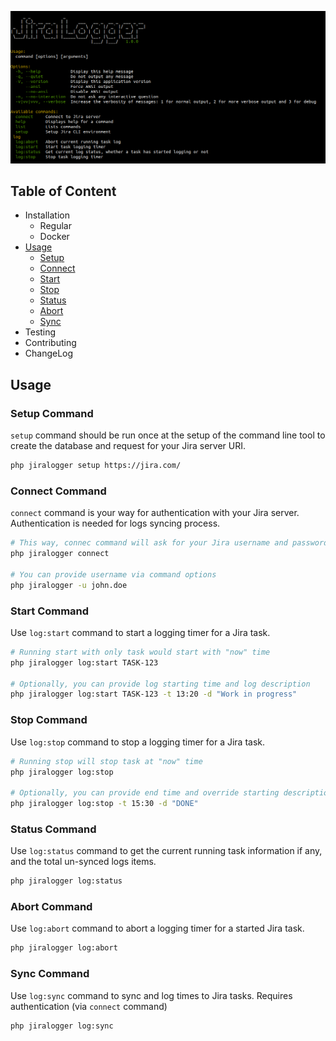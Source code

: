 ![Overview](jiralogger.png)
## Table of Content
* Installation
    * Regular
    * Docker
* [Usage](#usage)
    * [Setup](#setup-command)
    * [Connect](#connect-command)
    * [Start](#start-command)
    * [Stop](#stop-command)
    * [Status](#status-command)
    * [Abort](#abort-command)
    * [Sync](#sync-command)
* Testing
* Contributing
* ChangeLog

## Usage
### Setup Command
`setup` command should be run once at the setup of the command line tool 
to create the database and request for your Jira server URI.
```bash
php jiralogger setup https://jira.com/
```

### Connect Command
`connect` command is your way for authentication with your Jira server. 
Authentication is needed for logs syncing process.
```bash
# This way, connec command will ask for your Jira username and password
php jiralogger connect

# You can provide username via command options
php jiralogger -u john.doe
```

### Start Command
Use `log:start` command to start a logging timer for a Jira task.
```bash
# Running start with only task would start with "now" time
php jiralogger log:start TASK-123

# Optionally, you can provide log starting time and log description
php jiralogger log:start TASK-123 -t 13:20 -d "Work in progress"
```

### Stop Command
Use `log:stop` command to stop a logging timer for a Jira task.
```bash
# Running stop will stop task at "now" time
php jiralogger log:stop

# Optionally, you can provide end time and override starting description
php jiralogger log:stop -t 15:30 -d "DONE"
```

### Status Command
Use `log:status` command to get the current running task information if any,
and the total un-synced logs items.
```bash
php jiralogger log:status
```

### Abort Command
Use `log:abort` command to abort a logging timer for a started Jira task.
```bash
php jiralogger log:abort
```

### Sync Command
Use `log:sync` command to sync and log times to Jira tasks. 
Requires authentication (via `connect` command)
```bash
php jiralogger log:sync
```
